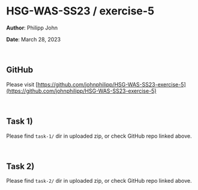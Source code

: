 # HSG-WAS-SS23 / exercise-5

**Author**: Philipp John

**Date**: March 28, 2023

<br>

## GitHub

Please visit [https://github.com/johnphilipp/HSG-WAS-SS23-exercise-5](https://github.com/johnphilipp/HSG-WAS-SS23-exercise-5)

<br>

## Task 1)

Please find `task-1/` dir in uploaded zip, or check GitHub repo linked above.

<br>

## Task 2)

Please find `task-2/` dir in uploaded zip, or check GitHub repo linked above.